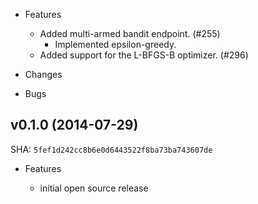 * Features

  * Added multi-armed bandit endpoint. (#255)
    * Implemented epsilon-greedy.
  * Added support for the L-BFGS-B optimizer. (#296)

* Changes

* Bugs

## v0.1.0 (2014-07-29)

SHA: ``5fef1d242cc8b6e0d6443522f8ba73ba743607de``

* Features

  * initial open source release

